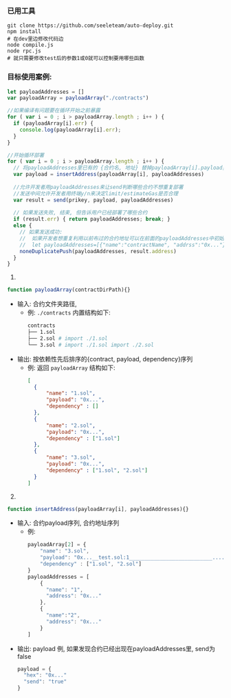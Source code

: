 ### 已用工具
```
git clone https://github.com/seeleteam/auto-deploy.git
npm install 
# 在dev里边修改代码边
node compile.js
node rpc.js
# 就只需要修改test后的参数1或0就可以控制要用哪些函数
```

### 目标使用案例:

``` js
let payloadAddresses = []
var payloadArray = payloadArray("./contracts")

//如果编译有问题要在循环开始之前暴露
for ( var i = 0 ; i > payloadArray.length ; i++ ) { 
  if (payloadArray[i].err) {
    console.log(payloadArray[i].err);
  }
}

//开始循环部署
for ( var i = 0 ; i > payloadArray.length ; i++ ) {
  // 将payloadAddresses里已有的 {合约名, 地址} 替掉payloadArray[i].payload里的指代性字符串, 生成真正会发送的payload
  var payload = insertAddress(payloadArray[i], payloadAddresses)
  
  //允许开发者用payloadAddresses来让send判断哪些合约不想重复部署
  //发送中间允许开发者用终端y/n来决定limit/estimateGas是否合理
  var result = send(prikey, payload, payloadAddresses) 
  
  // 如果发送失败, 结束, 但告诉用户已经部署了哪些合约
  if (result.err) { return payloadAddresses; break; }
  else { 
    // 如果发送成功:
    //  如果开发者想重复利用以前布过的合约地址可以在前面的payloadAddresses中初始化:
    //  let payloadAddresses=[{"name":"contractName", "addrss":"0x..."}, ...]
    noneDuplicatePush(payloadAddresses, result.address)
  }
}

```

1.  
```js
function payloadArray(contractDirPath){}
```
  - 输入: 合约文件夹路径, 
      - 例: `./contracts` 内置结构如下: 
        ```bash
        contracts
        ├── 1.sol
        ├── 2.sol # import ./1.sol
        └── 3.sol # import ./1.sol import ./2.sol
        ```
  - 输出: 按依赖性先后排序的{contract, payload, dependency}序列
      - 例: 返回 `payloadArray` 结构如下:
        ```json
        [
          {
              "name": "1.sol",
              "payload": "0x...",
              "dependency" : []
          },
          {
              "name": "2.sol",
              "payload": "0x...",
              "dependency" : ["1.sol"]
          },
          {
              "name": "3.sol",
              "payload": "0x...",
              "dependency" : ["1.sol", "2.sol"]
          }
        ]
        ```
2. 
```js
function insertAddress(payloadArray[i], payloadAddresses){}
```
  - 输入: 合约payload序列, 合约地址序列
    - 例:
      ```js
      payloadArray[2] = {
          "name": "3.sol",
          "payload": "0x...__test.sol:1___________________________......__test.sol:2___________________________...",
          "dependency" : ["1.sol", "2.sol"]
      }
      payloadAddresses = [
          {
            "name": "1",
            "address": "0x..."
          },
          {
            "name":"2", 
            "address": "0x..."
          }
      ]
      ```
  - 输出: payload 例, 如果发现合约已经出现在payloadAddresses里, send为false
      ```js
      payload = {
        "hex": "0x..."
        "send": "true"
      }
      ```
    